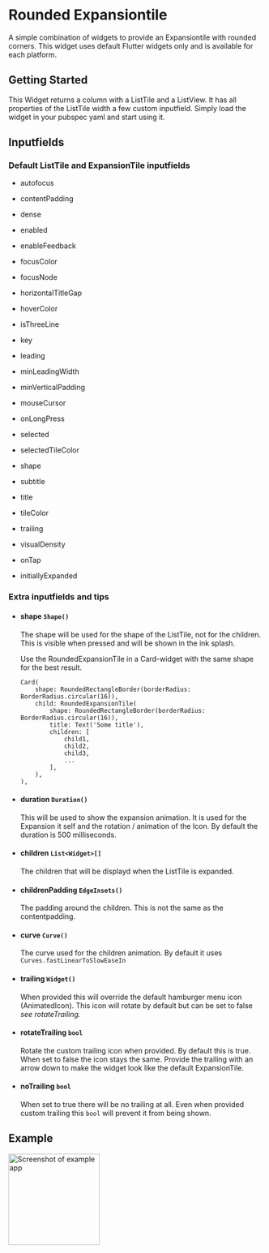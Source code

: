 # Rounded Expansiontile

A simple combination of widgets to provide an Expansiontile with rounded corners.
This widget uses default Flutter widgets only and is available for each platform.

## Getting Started

This Widget returns a column with a ListTile and a ListView. It has all properties of the ListTile width a few custom inputfield.
Simply load the widget in your pubspec yaml and start using it.

## Inputfields

### Default ListTile and ExpansionTile inputfields

- autofocus
- contentPadding
- dense
- enabled
- enableFeedback
- focusColor
- focusNode
- horizontalTitleGap
- hoverColor
- isThreeLine
- key
- leading
- minLeadingWidth
- minVerticalPadding
- mouseCursor
- onLongPress
- selected
- selectedTileColor
- shape
- subtitle
- title
- tileColor
- trailing
- visualDensity
- onTap

- initiallyExpanded

### Extra inputfields and tips

- #### **shape** ```Shape()```
    The shape will be used for the shape of the ListTile, not for the children. This is visible when pressed and will be shown in the ink splash. 
    
    Use the RoundedExpansionTile in a Card-widget with the same shape for the best result.

    ``` 
    Card(
        shape: RoundedRectangleBorder(borderRadius: BorderRadius.circular(16)),
        child: RoundedExpansionTile(
            shape: RoundedRectangleBorder(borderRadius: BorderRadius.circular(16)),
            title: Text('Some title'),
            children: [
                child1,
                child2,
                child3,
                ...
            ],
        ),
    ),
    ```
    

- #### **duration** ```Duration()```
    This will be used to show the expansion animation. It is used for the Expansion it self and the rotation / animation of the Icon. By default the duration is 500 milliseconds.

- #### **children** ```List<Widget>[]```
    The children that will be displayd when the ListTile is expanded.

- #### **childrenPadding** ```EdgeInsets()```
    The padding around the children. This is not the same as the contentpadding.

- #### **curve** ```Curve()```
    The curve used for the children animation. By default it uses ```Curves.fastLinearToSlowEaseIn```

- #### **trailing** ```Widget()```
    When provided this will override the default hamburger menu icon (AnimatedIcon). This icon will rotate by default but can be set to false _see rotateTrailing._ 

- #### **rotateTrailing** ```bool```
    Rotate the custom trailing icon when provided. By default this is true. When set to false the icon stays the same. Provide the trailing with an arrow down to make the widget look like the default ExpansionTile.

- #### noTrailing ```bool```
    When set to true there will be no trailing at all. Even when provided custom trailing this ```bool``` will prevent it from being shown.


## Example

<img src="https://raw.githubusercontent.com/simplewidgets/rounded_expansion_tile/master/images/screenshot.jpg"
     alt="Screenshot of example app"
     style="width: 180px;">